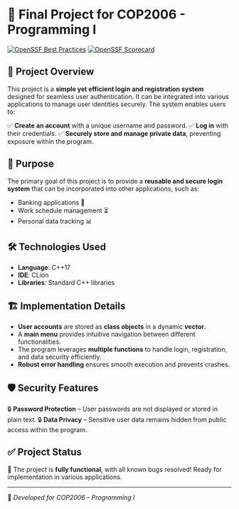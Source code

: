 # 🚀 Final Project for COP2006 - Programming I
[![OpenSSF Best Practices](https://api.securityscorecards.dev/projects/github.com/abrown33914/BrownLoginRegistrationSystem/best_practices_badge)](https://securityscorecards.dev/viewer/?uri=github.com/abrown33914/BrownLoginRegistrationSystem)  [![OpenSSF Scorecard](https://api.securityscorecards.dev/projects/github.com/abrown33914/BrownLoginRegistrationSystemr/badge)](https://securityscorecards.dev/viewer/?uri=github.com/abrown33914/BrownLoginRegistrationSystem)

## 🔑 Project Overview
This project is a **simple yet efficient login and registration system** designed for seamless user authentication. It can be integrated into various applications to manage user identities securely. The system enables users to:

✅ **Create an account** with a unique username and password.
✅ **Log in** with their credentials.
✅ **Securely store and manage private data**, preventing exposure within the program.

## 🎯 Purpose
The primary goal of this project is to provide a **reusable and secure login system** that can be incorporated into other applications, such as:
- Banking applications 🏦
- Work schedule management ⏳
- Personal data tracking 📊

## 🛠️ Technologies Used
- **Language**: C++17
- **IDE**: CLion
- **Libraries**: Standard C++ libraries

## 🏗️ Implementation Details
- **User accounts** are stored as **class objects** in a dynamic **vector**.
- A **main menu** provides intuitive navigation between different functionalities.
- The program leverages **multiple functions** to handle login, registration, and data security efficiently.
- **Robust error handling** ensures smooth execution and prevents crashes.

## 🛡️ Security Features
🔒 **Password Protection** – User passwords are not displayed or stored in plain text.
🔒 **Data Privacy** – Sensitive user data remains hidden from public access within the program.

## ✅ Project Status
🎉 The project is **fully functional**, with all known bugs resolved! Ready for implementation in various applications.

---
📌 *Developed for COP2006 - Programming I*

